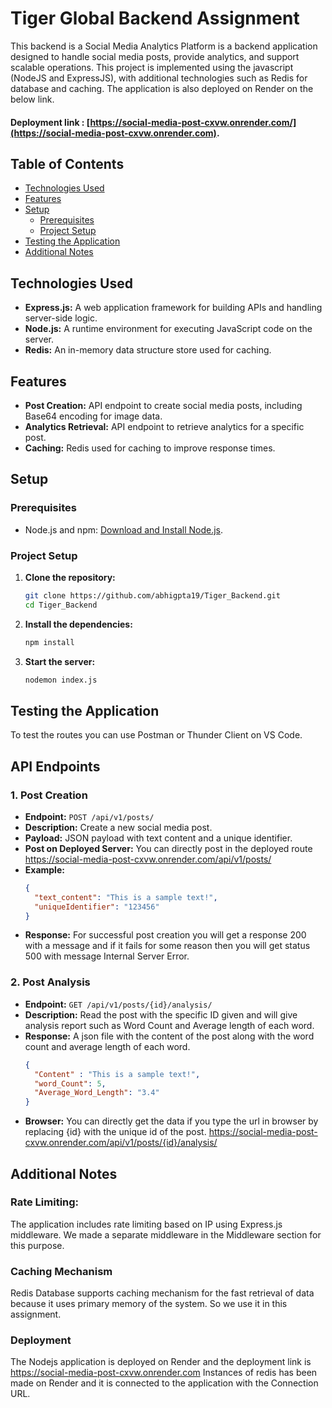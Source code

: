 # Tiger Global Backend Assignment 

This backend is a Social Media Analytics Platform is a backend application designed to handle social media posts, provide analytics, and support scalable operations. This project is implemented using the javascript (NodeJS and ExpressJS), with additional technologies such as Redis for database and caching. The application is also deployed on Render on the below link.
#### Deployment link : [https://social-media-post-cxvw.onrender.com/](https://social-media-post-cxvw.onrender.com).

## Table of Contents

- [Technologies Used](#technologies-used)
- [Features](#features)
- [Setup](#setup)
  - [Prerequisites](#prerequisites)
  - [Project Setup](#project-setup)
- [Testing the Application](#testing-the-application)
- [Additional Notes](#additional-notes)

## Technologies Used

- **Express.js:** A web application framework for building APIs and handling server-side logic.
- **Node.js:** A runtime environment for executing JavaScript code on the server.
- **Redis:** An in-memory data structure store used for caching.

## Features

- **Post Creation:** API endpoint to create social media posts, including Base64 encoding for image data.
- **Analytics Retrieval:** API endpoint to retrieve analytics for a specific post.
- **Caching:** Redis used for caching to improve response times.

## Setup

### Prerequisites

- Node.js and npm: [Download and Install Node.js](https://nodejs.org/).

### Project Setup

1. **Clone the repository:**

   ```bash
   git clone https://github.com/abhigpta19/Tiger_Backend.git
   cd Tiger_Backend
2. **Install the dependencies:**
 
   ```bash
   npm install
3. **Start the server:**
  
   ```bash
   nodemon index.js
## Testing the Application

To test the routes you can use Postman or Thunder Client on VS Code.
## API Endpoints

### 1. Post Creation

- **Endpoint:** `POST /api/v1/posts/`
- **Description:** Create a new social media post.
- **Payload:** JSON payload with text content and a unique identifier.
- **Post on Deployed Server:** You can directly post in the deployed route        https://social-media-post-cxvw.onrender.com/api/v1/posts/
- **Example:**
  ```json
  {
    "text_content": "This is a sample text!",
    "uniqueIdentifier": "123456"
  }
- **Response:** For successful post creation you will get a response 200 with a message and if it fails for some reason then you will get status 500 with message Internal Server Error.

### 2. Post Analysis

- **Endpoint:** `GET /api/v1/posts/{id}/analysis/`
- **Description:** Read the post with the specific ID given and will give analysis report such as Word Count and Average length of each word.
- **Response:** A json file with the content of the post along with the word count and average length of each word.
  ```json
  {
    "Content" : "This is a sample text!", 
    "word_Count": 5, 
    "Average_Word_Length": "3.4"
  }
- **Browser:**  You can directly get the data if you type the url in browser by replacing {id} with the unique id of the post.  https://social-media-post-cxvw.onrender.com/api/v1/posts/{id}/analysis/
## Additional Notes

### Rate Limiting: 
The application includes rate limiting based on IP using Express.js middleware. We made a separate middleware in the Middleware section for this purpose.
### Caching Mechanism
Redis Database supports caching mechanism for the fast retrieval of data because it uses primary memory of the system. So we use it in this assignment.
### Deployment
The Nodejs application is deployed on Render and the deployment link is https://social-media-post-cxvw.onrender.com 
Instances of redis has been made on Render and it is connected to the application with the Connection URL.